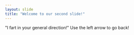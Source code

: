 ```yaml
---
layout: slide
title: "Welcome to our second slide!"
---
```

"I fart in your general direction!"
Use the left arrow to go back!
